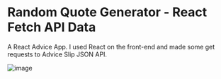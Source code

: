 # Random Quote Generator - React Fetch API Data

A React Advice App. I used React on the front-end and made some get requests to Advice Slip JSON API.

![image](https://github.com/vaish06navi/Advice-App---Reactjs/assets/132326467/9c8bc278-fbd5-4b5a-baab-f6b892471efa)


